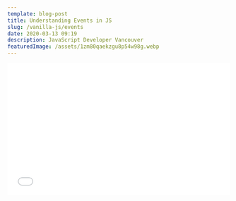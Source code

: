 ```yaml
---
template: blog-post
title: Understanding Events in JS
slug: /vanilla-js/events
date: 2020-03-13 09:19
description: JavaScript Developer Vancouver
featuredImage: /assets/1zm80qaekzgu8p54w98g.webp
---
```

<script async src="//jsfiddle.net/teamallnighter/eLrdmnyx/78/embed/js,html,css,result/dark/?fontColor=FF69B4&accentColor=b4ff69&bodyColor=1b1b1b&menuColor=white"></script>

<iframe width="100%" height="300" src="//jsfiddle.net/teamallnighter/eLrdmnyx/78/embedded/js,html,css,result/dark/?fontColor=FF69B4&accentColor=b4ff69&bodyColor=1b1b1b&menuColor=white" allowfullscreen="allowfullscreen" allowpaymentrequest frameborder="0"></iframe>